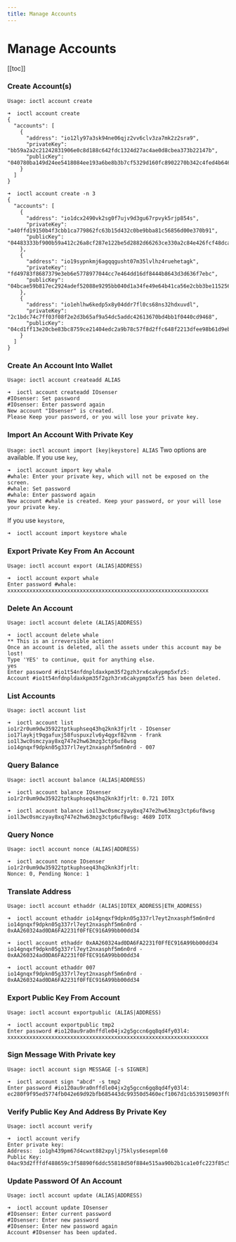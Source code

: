 ```yaml
---
title: Manage Accounts
---
```


# Manage Accounts

[[toc]]

### Create Account(s)

`Usage: ioctl account create`

```
➜  ioctl account create
{
  "accounts": [
    {
      "address": "io12ly97a3sk94ne06qjz2vv6clv3za7mk2z2sra9",
      "privateKey": "bb59a2a2c21242831906e0c8d188c642fdc1324d27ac4ae0d8cbea373b22147b",
      "publicKey": "040780ba149d24ee5418084ee193a6be8b3b7cf5329d160fc8902270b342c4fed4b646cdd5fdaf52932eecb957297a9bf6dbb24f7faa9287a27df6b5e83781c74b"
    }
  ]
}
```

```
➜  ioctl account create -n 3
{
  "accounts": [
    {
      "address": "io1dcx2490vk2sg0f7ujv9d3gu67rpvyk5rjp854s",
      "privateKey": "a40ffd19150b4f3cbb1ca779862fc63b15d432c0be9bba81c56856d00e370b91",
      "publicKey": "04483333bf900b59a412c26a8cf287e122be5d2882d66263ce330a2c84e426fcf48dca4e189dbef15dc3511b049b7708c1e3a49e4904a6286ffcc6019bb27a4ca9"
    },
    {
      "address": "io19sypnkmj6agqqgusht07m35lvlhz4ruehetagk",
      "privateKey": "fd49783f8687379e3eb6e5778977044cc7e464dd16df8444b8643d3d636f7ebc",
      "publicKey": "04bcae59b817ec2924adef52088e9295bb040d1a34fe49e64b41ca56e2cbb3be115256975d2c1472b0a3b47bea720810de092ef4d209924ce09fa896b29588a90d"
    },
    {
      "address": "io1ehlhw6kedp5x8y04ddr7fl0cs68ns32hdxuvdl",
      "privateKey": "2c1bdc74c7ff03f08f2e2d3b65af9a54dc5addc42613670bd4bb1f0440cd9468",
      "publicKey": "04cd1ff13e20cbe83bc8759ce21404edc2a9b78c57f8d2ffc648f2213dfee98b61d9ebaffe03f32e7a13fbe319b1958c99ed701c3fa1046790f6af12f32262309b"
    }
  ]
}
```

### Create An Account Into Wallet

`Usage: ioctl account createadd ALIAS`

```
➜  ioctl account createadd IOsenser
#IOsenser: Set password
#IOsenser: Enter password again
New account "IOsenser" is created.
Please Keep your password, or you will lose your private key.
```

### Import An Account With Private Key

`Usage: ioctl account import [key|keystore] ALIAS`
Two options are available. If you use `key`,

```
➜  ioctl account import key whale
#whale: Enter your private key, which will not be exposed on the screen.
#whale: Set password
#whale: Enter password again
New account #whale is created. Keep your password, or your will lose your private key.
```

If you use `keystore`,

```
➜  ioctl account import keystore whale
```

### Export Private Key From An Account

`Usage: ioctl account export (ALIAS|ADDRESS)`

```
➜  ioctl account export whale
Enter password #whale:
xxxxxxxxxxxxxxxxxxxxxxxxxxxxxxxxxxxxxxxxxxxxxxxxxxxxxxxxxxxxxxxx
```

### Delete An Account

`Usage: ioctl account delete (ALIAS|ADDRESS)`

```
➜  ioctl account delete whale
** This is an irreversible action!
Once an account is deleted, all the assets under this account may be lost!
Type 'YES' to continue, quit for anything else.
yes
Enter password #io1t54nfdnpldaxkpm35f2gzh3rx6cakypmp5xfz5:
Account #io1t54nfdnpldaxkpm35f2gzh3rx6cakypmp5xfz5 has been deleted.
```

### List Accounts

`Usage: ioctl account list`

```
➜  ioctl account list
io1r2r0um9dw35922tptkuphseq43hq2knk3fjrlt - IOsenser
io17laykjt9qgafuxj58fuspuxzlv6y4qgxf82vnm - frank
io1l3wc0smczyay8xq747e2hw63mzg3ctp6uf8wsg
io14gnqxf9dpkn05g337rl7eyt2nxasphf5m6n0rd - 007
```

### Query Balance

`Usage: ioctl account balance (ALIAS|ADDRESS)`

```
➜  ioctl account balance IOsenser
io1r2r0um9dw35922tptkuphseq43hq2knk3fjrlt: 0.721 IOTX
```

```
➜  ioctl account balance io1l3wc0smczyay8xq747e2hw63mzg3ctp6uf8wsg
io1l3wc0smczyay8xq747e2hw63mzg3ctp6uf8wsg: 4689 IOTX
```

### Query Nonce

`Usage: ioctl account nonce (ALIAS|ADDRESS)`

```
➜  ioctl account nonce IOsenser
io1r2r0um9dw35922tptkuphseq43hq2knk3fjrlt:
Nonce: 0, Pending Nonce: 1
```

### Translate Address

`Usage: ioctl account ethaddr (ALIAS|IOTEX_ADDRESS|ETH_ADDRESS)`

```
➜  ioctl account ethaddr io14gnqxf9dpkn05g337rl7eyt2nxasphf5m6n0rd
io14gnqxf9dpkn05g337rl7eyt2nxasphf5m6n0rd - 0xAA260324ad0DA6FA2231f0FfEC916A99bb00dd34
```

```
➜  ioctl account ethaddr 0xAA260324ad0DA6FA2231f0FfEC916A99bb00dd34
io14gnqxf9dpkn05g337rl7eyt2nxasphf5m6n0rd - 0xAA260324ad0DA6FA2231f0FfEC916A99bb00dd34
```

```
➜  ioctl account ethaddr 007
io14gnqxf9dpkn05g337rl7eyt2nxasphf5m6n0rd - 0xAA260324ad0DA6FA2231f0FfEC916A99bb00dd34
```

### Export Public Key From Account

`Usage: ioctl account exportpublic (ALIAS|ADDRESS)`

```
➜  ioctl account exportpublic tmp2
Enter password #io120au9ra0nffdle04jx2g5gccn6gq8qd4fy03l4:
xxxxxxxxxxxxxxxxxxxxxxxxxxxxxxxxxxxxxxxxxxxxxxxxxxxxxxxxxxxxxxxx
```

### Sign Message With Private key

`Usage: ioctl account sign MESSAGE [-s SIGNER]`

```
➜  ioctl account sign "abcd" -s tmp2
Enter password #io120au9ra0nffdle04jx2g5gccn6gq8qd4fy03l4:
ec280f9f95ed5774fb042e69d92bfb685443dc99350d5460ecf1067d1cb539150903ff0d18cdd5072ce72765996e80c96df7ed86c2b887ce4d41aa8cc2dd0b0001
```

### Verify Public Key And Address By Private Key

`Usage: ioctl account verify`

```
➜  ioctl account verify
Enter private key:
Address:  io1gh439pm67d4cwxt882xpylj75klys6esepml60
Public Key: 04ac93d2fffdf488659c3f58890f6ddc55818d50f884e515aa90b2b1ca1e0fc223f85c5a0dc8b9a55b9a282a1ba8a269a3426f168591b60c921380f7d6d34c1f4f
```

### Update Password Of An Account

`Usage: ioctl account update (ALIAS|ADDRESS)`

```
➜  ioctl account update IOsenser
#IOsenser: Enter current password
#IOsenser: Enter new password
#IOsenser: Enter new password again
Account #IOsenser has been updated.
```
